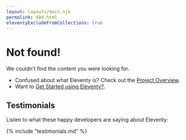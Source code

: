 ```yaml
---
layout: layouts/docs.njk
permalink: 404.html
eleventyExcludeFromCollections: true
---
```

# Not found!

We couldn’t find the content you were looking for.

* Confused about what Eleventy is? Check out the [Project Overview](/docs/).
* Want to [Get Started using Eleventy?](/docs/getting-started/).

## Testimonials

Listen to what these happy developers are saying about Eleventy:

{% include "testimonials.md" %}